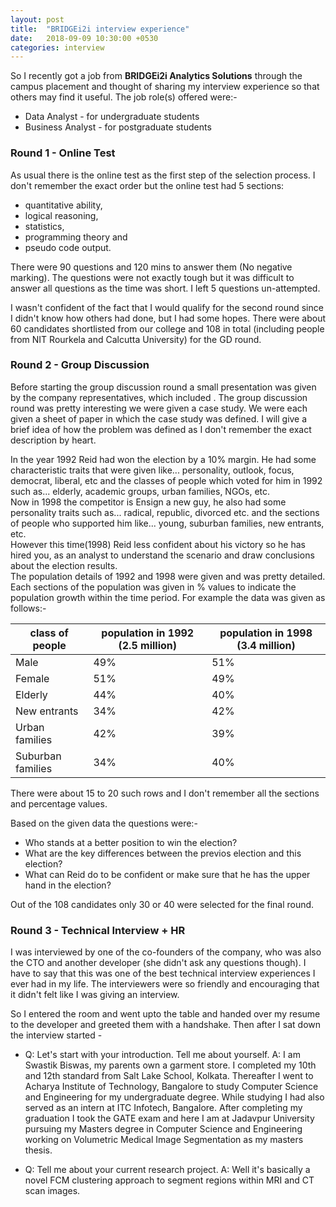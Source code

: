 ```yaml
---
layout: post
title:  "BRIDGEi2i interview experience"
date:   2018-09-09 10:30:00 +0530
categories: interview
---
```

So I recently got a job from __BRIDGEi2i Analytics Solutions__ through the campus placement and thought of sharing my interview experience so that others may find it useful. The job role(s) offered were:- 
* Data Analyst - for undergraduate students 
* Business Analyst - for postgraduate students 

### Round 1 - Online Test 

As usual there is the online test as the first step of the selection process. I don't remember the exact order but the online test had 5 sections: 
* quantitative ability, 
* logical reasoning, 
* statistics, 
* programming theory and 
* pseudo code output.  


There were 90 questions and 120 mins to answer them (No negative marking). The questions were not exactly tough but it was difficult to answer all questions as the time was short. I left 5 questions un-attempted. 

I wasn't confident of the fact that I would qualify for the second round since I didn't know how others had done, but I had some hopes. There were about 60 candidates shortlisted from our college and 108 in total (including people from NIT Rourkela and Calcutta University) for the GD round.  

### Round 2 - Group Discussion 

Before starting the group discussion round a small presentation was given by the company representatives, which included . The group discussion round was pretty interesting we were given a case study. We were each given a sheet of paper in which the case study was defined. I will give a brief idea of how the problem was defined as I don't remember the exact description by heart.  

In the year 1992 Reid had won the election by a 10% margin. He had some characteristic traits that were given like... personality, outlook, focus, democrat, liberal, etc and the classes of people which voted for him in 1992 such as... elderly, academic groups, urban families, NGOs, etc.  
Now in 1998 the competitor is Ensign a new guy, he also had some personality traits such as... radical, republic, divorced etc. and the sections of people who supported him like... young, suburban families, new entrants, etc.  
However this time(1998) Reid less confident about his victory so he has hired you, as an analyst to understand the scenario and draw conclusions about the election results.  
The population details of 1992 and 1998 were given and was pretty detailed. Each sections of the population was given in % values to indicate the population growth within the time period. For example the data was given as follows:-  

class of people | population in 1992  (2.5 million) | population in 1998  (3.4 million)
--- | --- | ---
Male | 49% | 51%
Female | 51% | 49%
Elderly | 44% | 40%
New entrants | 34% | 42%
Urban families | 42% | 39%
Suburban families | 34% | 40%

There were about 15 to 20 such rows and I don't remember all the sections and percentage values.  

Based on the given data the questions were:-  
* Who stands at a better position to win the election?
* What are the key differences between the previos election and this election?
* What can Reid do to be confident or make sure that he has the upper hand in the election?  

Out of the 108 candidates only 30 or 40 were selected for the final round.  

### Round 3 - Technical Interview + HR  

I was interviewed by one of the co-founders of the company, who was also the CTO and another developer (she didn't ask any questions though). I have to say that this was one of the best technical interview experiences I ever had in my life. The interviewers were so friendly and encouraging that it didn't felt like I was giving an interview.  

So I entered the room and went upto the table and handed over my resume to the developer and greeted them with a handshake. Then after I sat down the interview started - 

* Q: Let's start with your introduction. Tell me about yourself.
A: I am Swastik Biswas, my parents own a garment store. I completed my 10th and 12th standard from Salt Lake School, Kolkata. Thereafter I went to Acharya Institute of Technology, Bangalore to study Computer Science and Engineering for my undergraduate degree. While studying I had also served as an intern at ITC Infotech, Bangalore. After completing my graduation I took the GATE exam and here I am at Jadavpur University pursuing my Masters degree in Computer Science and Engineering working on Volumetric Medical Image Segmentation as my masters thesis.  

* Q: Tell me about your current research project.
A: Well it's basically a novel FCM clustering approach to segment regions within MRI and CT scan images.  

